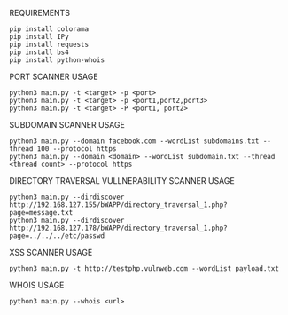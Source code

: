 REQUIREMENTS

    pip install colorama
    pip install IPy
    pip install requests
    pip install bs4
    pip install python-whois

PORT SCANNER USAGE
    
    python3 main.py -t <target> -p <port>                    
    python3 main.py -t <target> -p <port1,port2,port3>       
    python3 main.py -t <target> -P <port1, port2>            
    
SUBDOMAIN SCANNER USAGE
    
    python3 main.py --domain facebook.com --wordList subdomains.txt --thread 100 --protocol https 
    python3 main.py --domain <domain> --wordList subdomain.txt --thread <thread count> --protocol https 
    
DIRECTORY TRAVERSAL VULLNERABILITY SCANNER USAGE
    
    python3 main.py --dirdiscover http://192.168.127.155/bWAPP/directory_traversal_1.php?page=message.txt
    python3 main.py --dirdiscover http://192.168.127.178/bWAPP/directory_traversal_1.php?page=../../../etc/passwd
    
XSS SCANNER USAGE
    
    python3 main.py -t http://testphp.vulnweb.com --wordList payload.txt 
    
WHOIS USAGE

    python3 main.py --whois <url>
